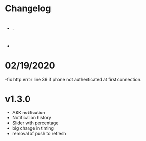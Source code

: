 Changelog 
=========

# 

- .

# 

- 

# 02/19/2020

-fix http.error line 39 if phone not authenticated at first connection.

# v1.3.0 

- ASK notification
- Notification history
- Slider with percentage
- big change in timing
- removal of push to refresh
